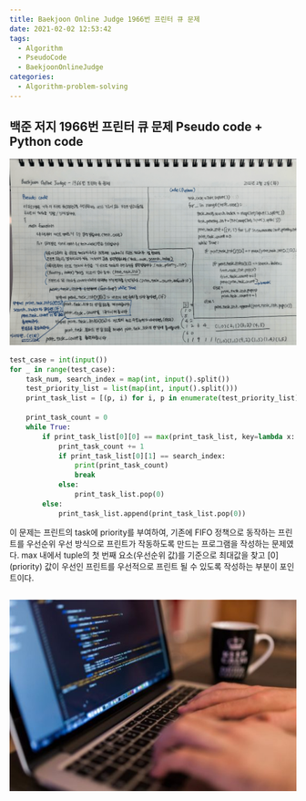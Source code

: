 ```yaml
---
title: Baekjoon Online Judge 1966번 프린터 큐 문제
date: 2021-02-02 12:53:42
tags:
  - Algorithm
  - PseudoCode
  - BaekjoonOnlineJudge
categories:
  - Algorithm-problem-solving
---
```


## 백준 저지 1966번 프린터 큐 문제 Pseudo code + Python code

![](/images/post_images/210202_baekjoon_1966.png)

```python
test_case = int(input())
for _ in range(test_case):
    task_num, search_index = map(int, input().split())
    test_priority_list = list(map(int, input().split()))
    print_task_list = [(p, i) for i, p in enumerate(test_priority_list)]

    print_task_count = 0
    while True:
        if print_task_list[0][0] == max(print_task_list, key=lambda x: x[0])[0]:
            print_task_count += 1
            if print_task_list[0][1] == search_index:
                print(print_task_count)
                break
            else:
                print_task_list.pop(0)
        else:
            print_task_list.append(print_task_list.pop(0))
```

  <!-- more -->

이 문제는 프린트의 task에 priority를 부여하여, 기존에 FIFO 정책으로 동작하는 프린트를 우선순위 우선 방식으로 프린트가 작동하도록 만드는 프로그램을 작성하는 문제였다. max 내에서 tuple의 첫 번째 요소(우선순위 값)를 기준으로 최대값을 찾고 [0] (priority) 값이 우선인 프린트를 우선적으로 프린트 될 수 있도록 작성하는 부분이 포인트이다.

## ![](/images/post_images/210124_developer.jpg)
